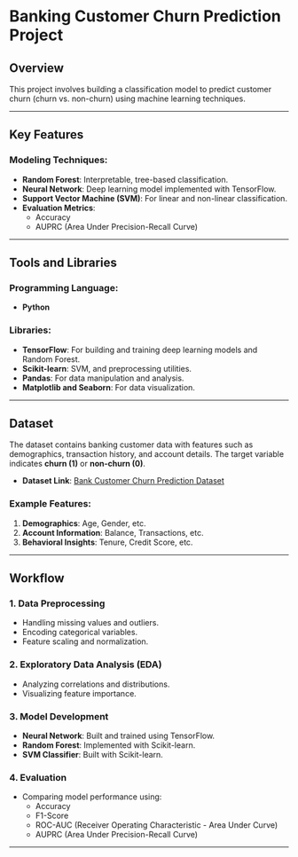 # Banking Customer Churn Prediction Project

## Overview
This project involves building a classification model to predict customer churn (churn vs. non-churn) using machine learning techniques.

---

## Key Features

### Modeling Techniques:
- **Random Forest**: Interpretable, tree-based classification.
- **Neural Network**: Deep learning model implemented with TensorFlow.
- **Support Vector Machine (SVM)**: For linear and non-linear classification.
- **Evaluation Metrics**:
  - Accuracy
  - AUPRC (Area Under Precision-Recall Curve)

---

## Tools and Libraries

### Programming Language:
- **Python**

### Libraries:
- **TensorFlow**: For building and training deep learning models and Random Forest.
- **Scikit-learn**:  SVM, and preprocessing utilities.
- **Pandas**: For data manipulation and analysis.
- **Matplotlib and Seaborn**: For data visualization.

---

## Dataset

The dataset contains banking customer data with features such as demographics, transaction history, and account details. The target variable indicates **churn (1)** or **non-churn (0)**.

- **Dataset Link**: [Bank Customer Churn Prediction Dataset](https://www.kaggle.com/datasets/saurabhbadole/bank-customer-churn-prediction-dataset)

### Example Features:
1. **Demographics**: Age, Gender, etc.
2. **Account Information**: Balance, Transactions, etc.
3. **Behavioral Insights**: Tenure, Credit Score, etc.

---

## Workflow

### 1. **Data Preprocessing**
   - Handling missing values and outliers.
   - Encoding categorical variables.
   - Feature scaling and normalization.

### 2. **Exploratory Data Analysis (EDA)**
   - Analyzing correlations and distributions.
   - Visualizing feature importance.

### 3. **Model Development**
   - **Neural Network**: Built and trained using TensorFlow.
   - **Random Forest**: Implemented with Scikit-learn.
   - **SVM Classifier**: Built with Scikit-learn.

### 4. **Evaluation**
   - Comparing model performance using:
     - Accuracy
     - F1-Score
     - ROC-AUC (Receiver Operating Characteristic - Area Under Curve)
     - AUPRC (Area Under Precision-Recall Curve)

---
